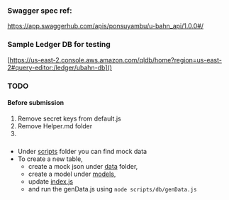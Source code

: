 ### Swagger spec ref:
https://app.swaggerhub.com/apis/ponsuyambu/u-bahn_api/1.0.0#/

### Sample Ledger DB for testing
[https://us-east-2.console.aws.amazon.com/qldb/home?region=us-east-2#query-editor:/ledger/ubahn-db]()

### TODO
#### Before submission
1. Remove secret keys from default.js
2. Remove Helper.md folder
3. 

### 
* Under [scripts](scripts) folder you can find mock data
* To create a new table, 
    - create a mock json under [data](scripts/db/data) folder, 
    - create a model under [models](src/models), 
    - update [index.js](src/models/index.js) 
    - and run the genData.js using ```node scripts/db/genData.js```


